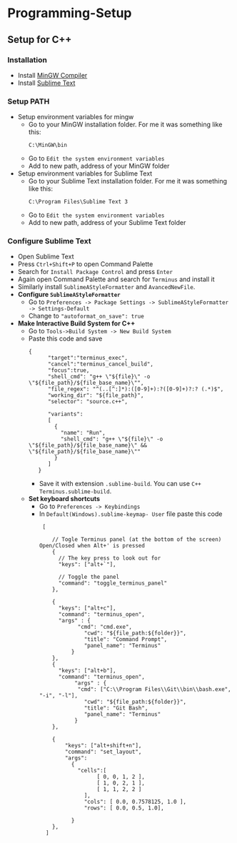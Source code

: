 # Programming-Setup
## Setup for C++

### Installation
- Install [MinGW Compiler](https://osdn.net/projects/mingw/releases/)
- Install [Sublime Text](https://www.sublimetext.com/)
### Setup PATH 
- Setup environment variables for mingw
  - Go to your MinGW installation folder. For me it was something like this: 
    ```
    C:\MinGW\bin
    ```
  - Go to `Edit the system environment variables`
  - Add to new path, address of your MinGW folder
- Setup environment variables for Sublime Text
  - Go to your Sublime Text installation folder. For me it was something like this: 
    ```
    C:\Program Files\Sublime Text 3
    ```
  - Go to `Edit the system environment variables`
  - Add to new path, address of your Sublime Text folder
### Configure Sublime Text
- Open Sublime Text
- Press `Ctrl+Shift+P` to open Command Palette
- Search for `Install Package Control` and press `Enter`
- Again open Command Palette and search for `Terminus` and install it
- Similarly install `SublimeAStyleFormatter` and `AvancedNewFile`.
- **Configure `SublimeAStyleFormatter`**
  - Go to `Preferences -> Package Settings -> SublimeAStyleFormatter -> Settings-Default`
  - Change to `"autoformat_on_save": true`
- **Make Interactive Build System for C++**
  - Go to `Tools->Build System -> New Build System`
  - Paste this code and save
    ```
    {	
          "target":"terminus_exec",
          "cancel":"terminus_cancel_build",
          "focus":true,
          "shell_cmd": "g++ \"${file}\" -o \"${file_path}/${file_base_name}\"",
          "file_regex": "^(..[^:]*):([0-9]+):?([0-9]+)?:? (.*)$",
          "working_dir": "${file_path}",
          "selector": "source.c++",

          "variants":
          [
            {
              "name": "Run",
              "shell_cmd": "g++ \"${file}\" -o \"${file_path}/${file_base_name}\" && \"${file_path}/${file_base_name}\""
            }
          ]
       }
      ```
     - Save it with extension `.sublime-build`. You can use `C++ Terminus.sublime-build`.
  - **Set keyboard shortcuts**
    - Go to `Preferences -> Keybindings`
    - In `Default(Windows).sublime-keymap- User` file paste this code
      ```
       [

          // Togle Terminus panel (at the bottom of the screen) Open/Closed when Alt+' is pressed
          {
            // The key press to look out for
            "keys": ["alt+`"],

            // Toggle the panel
            "command": "toggle_terminus_panel"
          },

          {
            "keys": ["alt+c"],
            "command": "terminus_open",
            "args" : {
                  "cmd": "cmd.exe",
                    "cwd": "${file_path:${folder}}",
                    "title": "Command Prompt",
                    "panel_name": "Terminus"
                }
          },
          {
            "keys": ["alt+b"],
            "command": "terminus_open",
                 "args" : {
                  "cmd": ["C:\\Program Files\\Git\\bin\\bash.exe", "-i", "-l"],
                    "cwd": "${file_path:${folder}}",
                    "title": "Git Bash",
                    "panel_name": "Terminus"
                 }
          },

          {
              "keys": ["alt+shift+n"],
              "command": "set_layout",
              "args":
                {	
                  "cells":[
                        [ 0, 0, 1, 2 ],
                        [ 1, 0, 2, 1 ],
                        [ 1, 1, 2, 2 ]
                    ],
                    "cols": [ 0.0, 0.7578125, 1.0 ],
                    "rows": [ 0.0, 0.5, 1.0],

                }
          },
        ]
     ```
